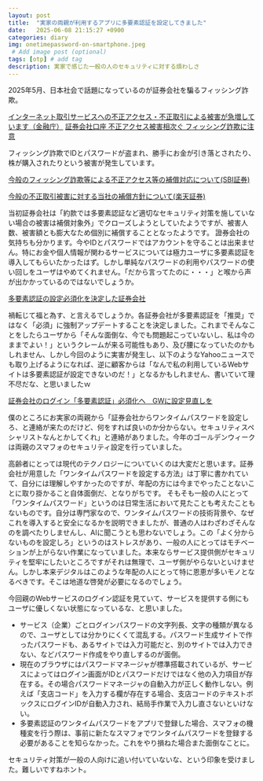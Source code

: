 ```yaml
---
layout: post
title:  "実家の両親が利用するアプリに多要素認証を設定してきました"
date:   2025-06-08 21:15:27 +0900
categories: diary
img: onetimepassword-on-smartphone.jpeg
 # Add image post (optional)
tags: [otp] # add tag
description: 実家で感じた一般の人のセキュリティに対する煩わしさ
---
```


2025年5月、日本社会で話題になっているのが証券会社を騙るフィッシング詐欺。

[インターネット取引サービスへの不正アクセス・不正取引による被害が急増しています（金融庁）](https://www.fsa.go.jp/ordinary/chuui/chuui_phishing.html)
[証券会社口座 不正アクセス被害相次ぐ フィッシング詐欺に注意](https://www3.nhk.or.jp/news/html/20250406/k10014771571000.html)

フィッシング詐欺でIDとパスワードが盗まれ、勝手にお金が引き落とされたり、株が購入されたりという被害が発生しています。

[今般のフィッシング詐欺等による不正アクセス等の補償対応について(SBI証券)](https://www.sbisec.co.jp/ETGate/WPLETmgR001Control?OutSide=on&getFlg=on&burl=search_home&cat1=home&cat2=none&dir=info&file=home_info250502_compensation.html)

[今般の不正取引被害に対する当社の補償方針について(楽天証券)](https://www.rakuten-sec.co.jp/web/info/info20250502-02.html)

当初証券会社は「約款では多要素認証など適切なセキュリティ対策を施していない場合の被害は補償対象外」でクローズしようとしていたようですが、被害人数、被害額とも膨大なため個別に補償することとなったようです。
證券会社の気持ちも分かります。今やIDとパスワードではアカウントを守ることは出来ません。特にお金や個人情報が関わるサービスについては極力ユーザに多要素認証を導入してもらいたかったはず。しかし単純なパスワードの利用やパスワードの使い回しをユーザはやめてくれません。「だから言ってたのに・・・」と喉から声が出かかっているのではないでしょうか。


[多要素認証の設定必須化を決定した証券会社](https://www.jsda.or.jp/about/hatten/inv_alerts/alearts04/list_tayouso/index.html)

禍転じて福と為す、と言えるでしょうか。各証券会社が多要素認証を「推奨」ではなく「必須」に強制アップデートすることを決定しました。これまでそんなことをしたらユーザから「そんな面倒な、今でも問題起こっていないし、私は今のままでよい！」というクレームが来る可能性もあり、及び腰になっていたのかもしれません、しかし今回のように実害が発生し、以下のようなYahooニュースでも取り上げるようになれば、逆に顧客からは「なんで私の利用しているWebサイトは多要素認証が設定できないのだ！」となるかもしれません、書いていて理不尽だな、と思いましたｗ

[証券会社のログイン「多要素認証」必須化へ　GWに設定見直しを](https://news.yahoo.co.jp/expert/articles/a6e29bb06cfa650a8c44a4b13985a9700bae9b82)


僕のところにお実家の両親から「証券会社からワンタイムパスワードを設定しろ、と連絡が来たのだけど、何をすれば良いのか分からない。セキュリティスペシャリストなんとかしてくれ」と連絡がありました。今年のゴールデンウィークは両親のスマフォのセキュリティ設定を行っていました。

高齢者にとっては現代のテクノロジーについていくのは大変だと思います。証券会社が用意した「ワンタイムパスワードを設定する方法」は丁寧に書かれていて、自分には理解しやすかったのですが、年配の方には今までやったことないことに取り掛かること自体面倒だ、となりがちです。
そもそも一般の人にとって「ワンタイムパスワード」というのは日常生活において見たことも考えたこともないものです。自分は専門家なので、ワンタイムパスワードの技術背景や、なぜこれを導入すると安全になるかを説明できましたが、普通の人はわざわざそんなのを調べたりしませんし、AIに聞こうとも思わないでしょう。この「よく分からないものを設定しろ」というのはストレスがあり、一般の人にとってはモチベーションが上がらない作業になっていました。本来ならサービス提供側がセキュリティを堅牢にしたいところですがそれは無理で、ユーザ側がやらないといけません。しかし本来デジタルはこのような年配の人にとって特に恩恵が多いモノとなるべきです。そこは地道な啓発が必要になるのでしょう。

今回親のWebサービスのログイン認証を見ていて、サービスを提供する側にもユーザに優しくない状態になっているな、と思いました。

- サービス（企業）ごとログインパスワードの文字列長、文字の種類が異なるので、ユーザとしては分かりにくくて混乱する。パスワード生成サイトで作ったパスワードも、あるサイトでは入力可能だと、別のサイトでは入力できない、などパスワード作成をやり直しするのが面倒。
- 現在のブラウザにはパスワードマネージャが標準搭載されているが、サービスによってはログイン画面がIDとパスワードだけではなく他の入力項目が存在する。その場合パスワードマネージャの自動入力が正しく動作しない。例えば「支店コード」を入力する欄が存在する場合、支店コードのテキストボックスにログインIDが自動入力され、結局手作業で入力し直さないといけない。
- 多要素認証のワンタイムパスワードをアプリで登録した場合、スマフォの機種変を行う際は、事前に新たなスマフォでワンタイムパスワードを登録する必要があることを知らなかった。これをやり損ねた場合また面倒なことに。

セキュリティ対策が一般の人向けに追い付いていないな、という印象を受けました。難しいですねホント。
